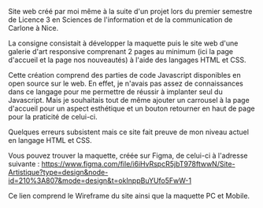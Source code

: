Site web créé par moi même à la suite d'un projet lors du premier semestre de Licence 3 en Sciences de l'information et de la communication de Carlone à Nice.

La consigne consistait à développer la maquette puis le site web d'une galerie d'art responsive comprenant 2 pages au minimum (ici la page d'accueil et la page nos nouveautés) à l'aide des langages HTML et CSS.

Cette création comprend des parties de code Javascript disponibles en open source sur le web. En effet, je n'avais pas assez de connaissances dans ce langage pour me permettre de réussir à implanter seul du Javascript. Mais je souhaitais tout de même ajouter un carrousel à la page d'accueil pour un aspect esthétique et un bouton retourner en haut de page pour la praticité de celui-ci.

Quelques erreurs subsistent mais ce site fait preuve de mon niveau actuel en langage HTML et CSS.

Vous pouvez trouver la maquette, créée sur Figma, de celui-ci à l'adresse suivante : https://www.figma.com/file/i6iHvRspcR5jbT978ftwwN/Site-Artistique?type=design&node-id=210%3A807&mode=design&t=okInppBuYUfo5FwW-1

Ce lien comprend le Wireframe du site ainsi que la maquette PC et Mobile.
